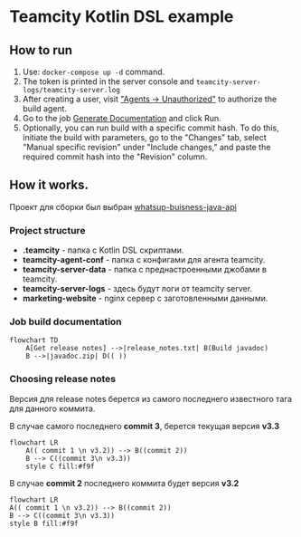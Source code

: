 # Teamcity Kotlin DSL example

## How to run

1. Use: `docker-compose up -d` command.
2. The token is printed in the server console and `teamcity-server-logs/teamcity-server.log`
3. After creating a user, visit ["Agents -> Unauthorized"](http://localhost:8112/agents.html?tab=unauthorizedAgents) to authorize the build agent.
4. Go to the job [Generate Documentation](http://localhost:8112/buildConfiguration/WhatsappBusinessJavaApi_Build?mode=builds#all-projects) and click Run.
5. Optionally, you can run build with a specific commit hash. To do this, initiate the build with parameters, go to the "Changes" tab, select "Manual specific revision" under "Include changes," and paste the required commit hash into the "Revision" column.

## How it works.

Проект для сборки был выбран [whatsup-buisness-java-api](https://github.com/Bindambc/whatsapp-business-java-api)

### Project structure

- **.teamcity** - папка с Kotlin DSL скриптами.
- **teamcity-agent-conf** - папка с конфигами для агента teamcity.
- **teamcity-server-data** - папка с преднастроенными джобами в teamcity.
- **teamcity-server-logs** - здесь будут логи от teamcity server.
- **marketing-website** - nginx сервер с заготовленными данными.

### Job build documentation
```mermaid
flowchart TD
    A[Get release notes] -->|release_notes.txt| B(Build javadoc)
    B -->|javadoc.zip| D(( ))
```

### Choosing release notes

Версия для release notes берется из самого последнего известного тага для данного коммита.

В случае самого последнего **commit 3**, берется текущая версия **v3.3**
```mermaid
flowchart LR
    A(( commit 1 \n v3.2)) --> B((commit 2))
    B --> C((commit 3\n v3.3))
    style C fill:#f9f
```

В случае **commit 2** последнего коммита будет версия **v3.2**

```mermaid
flowchart LR
A(( commit 1 \n v3.2)) --> B((commit 2))
B --> C((commit 3\n v3.3))
style B fill:#f9f
```
